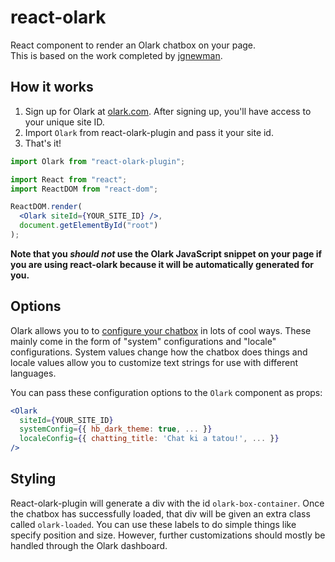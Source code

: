 # react-olark

React component to render an Olark chatbox on your page. \
This is based on the work completed by [jgnewman](https://github.com/jgnewman/react-olark).

## How it works

1. Sign up for Olark at [olark.com](https://olark.com). After signing up, you'll have access to your unique site ID.
2. Import `Olark` from react-olark-plugin and pass it your site id.
3. That's it!

```jsx
import Olark from "react-olark-plugin";

import React from "react";
import ReactDOM from "react-dom";

ReactDOM.render(
  <Olark siteId={YOUR_SITE_ID} />,
  document.getElementById("root")
);
```

**Note that you _should not_ use the Olark JavaScript snippet on your page if you are using react-olark because it will be automatically generated for you.**

## Options

Olark allows you to to [configure your chatbox](https://www.olark.com/api) in lots of cool ways. These mainly come in the form of "system" configurations and "locale" configurations. System values change how the chatbox does things and locale values allow you to customize text strings for use with different languages.

You can pass these configuration options to the `Olark` component as props:

```jsx
<Olark
  siteId={YOUR_SITE_ID}
  systemConfig={{ hb_dark_theme: true, ... }}
  localeConfig={{ chatting_title: 'Chat ki a tatou!', ... }}
/>
```

## Styling

React-olark-plugin will generate a div with the id `olark-box-container`. Once the chatbox has successfully loaded, that div will be given an extra class called `olark-loaded`. You can use these labels to do simple things like specify position and size. However, further customizations should mostly be handled through the Olark dashboard.

